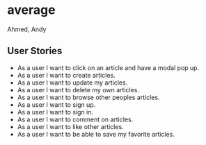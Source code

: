 # average

Ahmed, Andy

## User Stories

- As a user I want to click on an article and have a modal pop up.
- As a user I want to create articles.
- As a user I want to update my articles.
- As a user I want to delete my own articles.
- As a user I want to browse other peoples articles.
- As a user I want to sign up.
- As a user I want to sign in.
- As a user I want to comment on articles.
- As a user I want to like other articles.
- As a user I want to be able to save my favorite articles.
